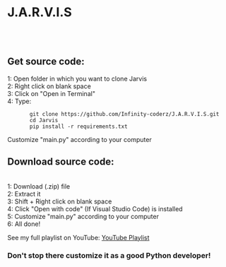 <h1>J.A.R.V.I.S</h1>
<br/>
<br/>
<h2>Get source code:</h2>
    1: Open folder in which you want to clone Jarvis
    <br/>
    2: Right click on blank space
    <br/>
    3: Click on "Open in Terminal"
    <br/>
    4: Type:
    
           git clone https://github.com/Infinity-coderz/J.A.R.V.I.S.git
           cd Jarvis
           pip install -r requirements.txt
 Customize "main.py" according to your computer
 <br/>
 <h2>Download source code:</h2>
 <br/>
     1: Download (.zip) file
     <br/>
     2: Extract it
     <br/>
     3: Shift + Right click on blank space
     <br/>
     4: Click "Open with code" (If Visual Studio Code) is installed
     <br/>
     5: Customize "main.py" according to your computer
     <br/>
     6: All done!
     <br/>

See my full playlist on YouTube: <a href="https://www.youtube.com/playlist?list=PL1J8JDfPG8vRJoLc7o4c0YiTqcIkO971Z" target="main">YouTube Playlist</a>
<br/>

<h3>Don't stop there customize it as a good Python developer!</h3>
